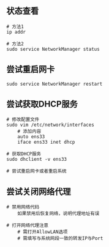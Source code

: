 ## 状态查看
~~~
# 方法1
ip addr

# 方法2
sudo service NetworkManager status
~~~

## 尝试重启网卡
~~~
sudo service NetworkManager restart
~~~

## 尝试获取DHCP服务
~~~
# 修改配置文件
sudo vim /etc/network/interfaces
    # 添加内容
    auto ens33
    iface ens33 inet dhcp

# 获取DHCP服务
sudo dhclient -v ens33

# 尝试重启网卡或者重启系统
~~~

## 尝试关闭网络代理
~~~
# 禁用网络代码
    如果禁用后恢复网络，说明代理地址有误

# 打开网络代理注意
    # 需打开AllowLAN选项
    # 需填写与系统网段一致的转发IP与Port
~~~




